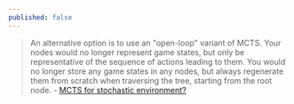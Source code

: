 ```yaml
---
published: false
---
```

> An alternative option is to use an "open-loop" variant of MCTS. Your nodes would no longer represent game states, but only be representative of the sequence of actions leading to them. You would no longer store any game states in any nodes, but always regenerate them from scratch when traversing the tree, starting from the root node. - [MCTS for stochastic environment?](https://ai.stackexchange.com/questions/22914/how-to-run-a-monte-carlo-tree-search-mcts-for-stochastic-environment)
